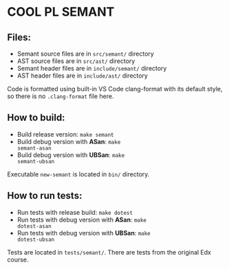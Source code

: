 # COOL PL SEMANT
## Files:
- Semant source files are in <code>src/semant/</code> directory
- AST source files are in <code>src/ast/</code> directory
- Semant header files are in <code>include/semant/</code> directory
- AST header files are in <code>include/ast/</code> directory

Code is formatted using built-in VS Code clang-format with its default style, so there is no <code>.clang-format</code> file here.

## How to build:
- Build release version: <code>make semant</code>
- Build debug version with <b>ASan</b>: <code>make semant-asan</code>
- Build debug version with <b>UBSan</b>: <code>make semant-ubsan</code>

Executable <code>new-semant</code> is located in <code>bin/</code> directory.
## How to run tests:
- Run tests with release build: <code>make dotest</code>
- Run tests with debug version with <b>ASan</b>: <code>make dotest-asan</code>
- Run tests with debug version with <b>UBSan</b>: <code>make dotest-ubsan</code>

Tests are located in <code>tests/semant/</code>. There are tests from the original Edx course.